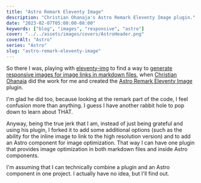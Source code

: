 ```yaml
---
title: "Astro Remark Eleventy Image"
description: "Christian Ohanaja's Astro Remark Eleventy Image plugin."
date: "2023-02-07T05:00:00-08:00"
keywords: ["blog", "images", "responsive", "astro"]
cover: "../../assets/images/covers/AstroHeader.png"
coverAlt: "Astro"
series: "Astro"
slug: "astro-remark-eleventy-image"
---
```


So there I was, playing with [eleventy-img](https://www.11ty.dev/docs/plugins/image/) to find a way to [generate responsive images for image links in markdown files](https://scottwillsey.com/episode-image-script/), when [Christian Ohanaja](https://cjohanaja.com) did the work for me and created the [Astro Remark Eleventy Image](https://github.com/ChrisOh431/astro-remark-eleventy-image) plugin.

I'm glad he did too, because looking at the remark part of the code, I feel confusion more than anything. I guess I have another rabbit hole to pop down to learn about THAT.

Anyway, being the true jerk that I am, instead of just being grateful and using his plugin, I forked it to add some additional options (such as the ability for the inline image to link to the high resolution version) and to add an Astro component for image optimization. That way I can have one plugin that provides image optimization in both markdown files and inside Astro components.

I'm assuming that I can technically combine a plugin and an Astro component in one project. I actually have no idea, but I'll find out.

